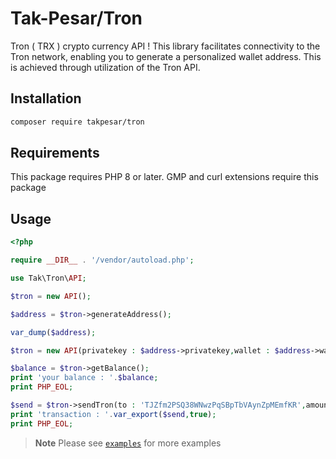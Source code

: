 # Tak-Pesar/Tron
Tron ( TRX ) crypto currency API !
This library facilitates connectivity to the Tron network, enabling you to generate a personalized wallet address. This is achieved through utilization of the Tron API.

## Installation
```bash
composer require takpesar/tron
```

## Requirements

This package requires PHP 8 or later. GMP and curl extensions require this package

## Usage

```php
<?php

require __DIR__ . '/vendor/autoload.php';

use Tak\Tron\API;

$tron = new API();

$address = $tron->generateAddress();

var_dump($address);

$tron = new API(privatekey : $address->privatekey,wallet : $address->wallet);

$balance = $tron->getBalance();
print 'your balance : '.$balance;
print PHP_EOL;

$send = $tron->sendTron(to : 'TJZfm2PSQ38WNwzPqSBpTbVAynZpMEmfKR',amount : 10.5);
print 'transaction : '.var_export($send,true);
print PHP_EOL;
```

> **Note**
> Please see [`examples`](./example) for more examples
